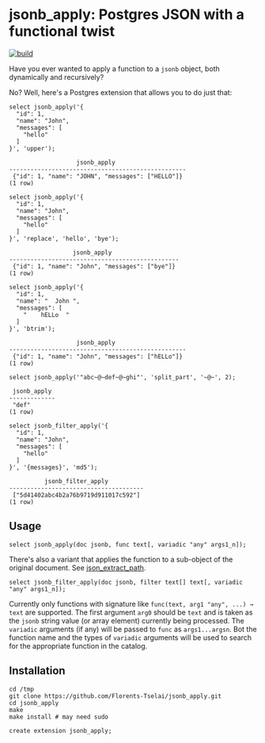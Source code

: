 # jsonb_apply: Postgres JSON with a functional twist

[![build](https://github.com/Florents-Tselai/jsonb_apply/actions/workflows/build.yml/badge.svg)](https://github.com/Florents-Tselai/jsonb_apply/actions/workflows/build.yml)

Have you ever wanted to apply a function to a `jsonb` object, both dynamically and recursively?

No? Well, here's a Postgres extension that allows you to do just that:

```tsql
select jsonb_apply('{
  "id": 1,
  "name": "John",
  "messages": [
    "hello"
  ]
}', 'upper');
```
```tsql
                   jsonb_apply                    
--------------------------------------------------
 {"id": 1, "name": "JOHN", "messages": ["HELLO"]}
(1 row)
```

```tsql
select jsonb_apply('{
  "id": 1,
  "name": "John",
  "messages": [
    "hello"
  ]
}', 'replace', 'hello', 'bye');
```
```tsql
                  jsonb_apply                   
------------------------------------------------
 {"id": 1, "name": "John", "messages": ["bye"]}
(1 row)
```


```tsql
select jsonb_apply('{
  "id": 1,
  "name": "  John ",
  "messages": [
    "    hELLo  "
  ]
}', 'btrim');
```
```tsql
                   jsonb_apply                    
--------------------------------------------------
 {"id": 1, "name": "John", "messages": ["hELLo"]}
(1 row)
```


```tsql
select jsonb_apply('"abc~@~def~@~ghi"', 'split_part', '~@~', 2);
```
```tsql
 jsonb_apply 
-------------
 "def"
(1 row)
```

```tsql
select jsonb_filter_apply('{
  "id": 1,
  "name": "John",
  "messages": [
    "hello"
  ]
}', '{messages}', 'md5');
```
```tsql
          jsonb_filter_apply          
--------------------------------------
 ["5d41402abc4b2a76b9719d911017c592"]
(1 row)
```

## Usage

```tsql
select jsonb_apply(doc jsonb, func text[, variadic "any" args1_n]);
```

There's also a variant that applies the function to a sub-object of the original document.
See [json_extract_path](https://pgpedia.info/j/json_extract_path.html).

```tsql
select jsonb_filter_apply(doc jsonb, filter text[] text[, variadic "any" args1_n]);
```

Currently only functions with signature like `func(text, arg1 "any", ...) → text` are supported.
The first argument `arg0` should be `text` and is taken as the `jsonb` string value (or array element) currently being processed.
The `variadic` arguments (if any) will be passed to `func` as `args1...argsn`.
Bot the function name and the types of `variadic` arguments will be used to search for the appropriate function in the catalog.

## Installation

```
cd /tmp
git clone https://github.com/Florents-Tselai/jsonb_apply.git
cd jsonb_apply
make
make install # may need sudo
```

```tsql
create extension jsonb_apply;
```

